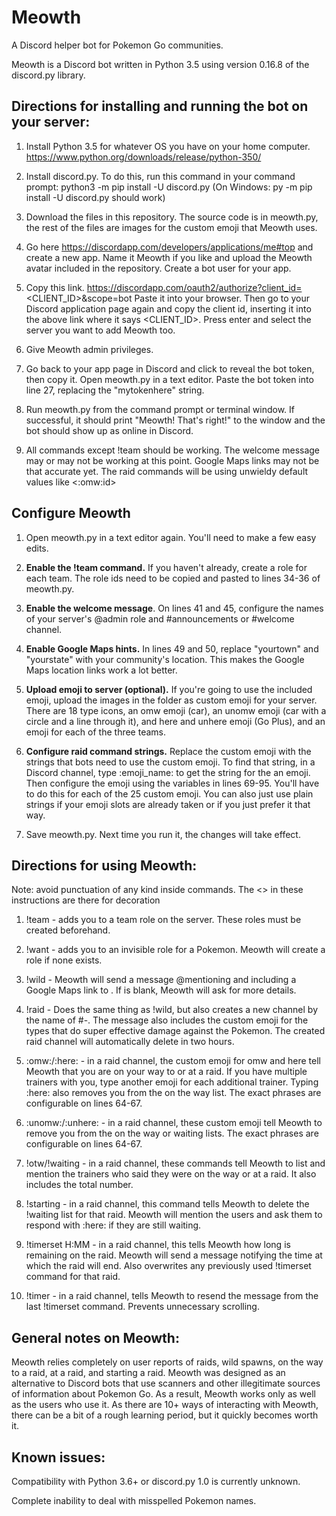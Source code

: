# Meowth
A Discord helper bot for Pokemon Go communities.


Meowth is a Discord bot written in Python 3.5 using version 0.16.8 of the discord.py library.

## Directions for installing and running the bot on your server:

1. Install Python 3.5 for whatever OS you have on your home computer. https://www.python.org/downloads/release/python-350/
2. Install discord.py. To do this, run this command in your command prompt: python3 -m pip install -U discord.py
(On Windows: py -m pip install -U discord.py should work)

3. Download the files in this repository. The source code is in meowth.py, the rest of the files are images for the custom emoji
that Meowth uses.

4. Go here https://discordapp.com/developers/applications/me#top and create a new app. Name it Meowth if you like and upload the 
Meowth avatar included in the repository. Create a bot user for your app.

5. Copy this link. https://discordapp.com/oauth2/authorize?client_id=<CLIENT_ID>&scope=bot Paste it into your browser.
Then go to your Discord application page again and copy the client id, inserting it into the above link where it says <CLIENT_ID>.
Press enter and select the server you want to add Meowth too.

6. Give Meowth admin privileges.

7. Go back to your app page in Discord and click to reveal the bot token, then copy it. Open meowth.py in a text editor.  Paste the bot token into line 27, replacing the "mytokenhere" string.

8. Run meowth.py from the command prompt or terminal window. If successful, it should print "Meowth! That's right!" to the 
window and the bot should show up as online in Discord.

9. All commands except !team should be working. The welcome message may or may not be working at this point. Google Maps links may not be that accurate yet. The raid commands will be using unwieldy default values like <:omw:id>

## Configure Meowth

1. Open meowth.py in a text editor again. You'll need to make a few easy edits.

2. **Enable the !team command.** If you haven't already, create a role for each team. The role ids need to be copied and pasted to lines 34-36 of meowth.py.

3. **Enable the welcome message**. On lines 41 and 45, configure the names of your server's @admin role and #announcements or #welcome channel.

4. **Enable Google Maps hints.** In lines 49 and 50, replace "yourtown" and "yourstate" with your community's location. This makes the Google Maps location links work a lot better.

5. **Upload emoji to server (optional).** If you're going to use the included emoji, upload the images in the folder as custom emoji for your server. There are 18 type icons, an omw emoji (car), an unomw emoji (car with
a circle and a line through it), and here and unhere emoji (Go Plus), and an emoji for each of the three teams.

6. **Configure raid command strings.** Replace the custom emoji with the strings
that bots need to use the custom emoji. To find that string, in a Discord channel, type \:emoji_name: to get the string for 
the an emoji. Then configure the emoji using the variables in lines 69-95. You'll have to do this for 
each of the 25 custom emoji. You can also just use plain strings if your emoji slots are already taken or if you just prefer it that way.

7. Save meowth.py. Next time you run it, the changes will take effect.




## Directions for using Meowth:
Note: avoid punctuation of any kind inside commands. The <> in these instructions are there for decoration

1. !team <teamname> - adds you to a team role on the server. These roles must be created beforehand.

2. !want <pokemonname> - adds you to an invisible role for a Pokemon. Meowth will create a role if none exists.

3. !wild <pokemonname> <location> - Meowth will send a message @mentioning <pokemonname> and including a Google Maps link
to <location>. If <location> is blank, Meowth will ask for more details.

4. !raid <pokemonname> <location> - Does the same thing as !wild, but also creates a new channel by the name of
#<pokemonname>-<location>. The message also includes the custom emoji for the types that do super effective damage against the 
Pokemon. The created raid channel will automatically delete in two hours.

5. :omw:/:here: - in a raid channel, the custom emoji for omw and here tell Meowth that you are on your way to or at a raid.
If you have multiple trainers with you, type another emoji for each additional trainer. Typing :here: also removes you from the
on the way list. The exact phrases are configurable on lines 64-67.

6. :unomw:/:unhere: - in a raid channel, these custom emoji tell Meowth to remove you from the on the way or waiting lists. The exact phrases are configurable on lines 64-67.

7. !otw/!waiting - in a raid channel, these commands tell Meowth to list and mention the trainers who said they were on the way
or at a raid. It also includes the total number.

8. !starting - in a raid channel, this command tells Meowth to delete the !waiting list for that raid. Meowth will mention the
users and ask them to respond with :here: if they are still waiting.

9. !timerset H:MM - in a raid channel, this tells Meowth how long is remaining on the raid. Meowth will send a message notifying
the time at which the raid will end. Also overwrites any previously used !timerset command for that raid.

10. !timer - in a raid channel, tells Meowth to resend the message from the last !timerset command. Prevents unnecessary
scrolling.

## General notes on Meowth:

Meowth relies completely on user reports of raids, wild spawns, on the way to a raid, at a raid, and starting a raid. Meowth
was designed as an alternative to Discord bots that use scanners and other illegitimate sources of information about Pokemon Go.
As a result, Meowth works only as well as the users who use it. As there are 10+ ways of interacting with Meowth, there
can be a bit of a rough learning period, but it quickly becomes worth it.

## Known issues:

Compatibility with Python 3.6+ or discord.py 1.0 is currently unknown.

Complete inability to deal with misspelled Pokemon names.

